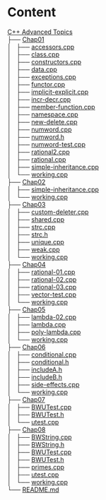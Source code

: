 # Content

[C++ Advanced Topics](https://github.com/BruceChanJianLe/CPP_Reference/tree/master/C%2B%2B%20Advanced%20Topics)  
├── [Chap01](https://github.com/BruceChanJianLe/CPP_Reference/tree/master/C%2B%2B%20Advanced%20Topics/Chap01)  
│   ├── [accessors.cpp](https://github.com/BruceChanJianLe/CPP_Reference/blob/master/C%2B%2B%20Advanced%20Topics/Chap01/accessors.cpp)  
│   ├── [class.cpp](https://github.com/BruceChanJianLe/CPP_Reference/blob/master/C%2B%2B%20Advanced%20Topics/Chap01/class.cpp)  
│   ├── [constructors.cpp](https://github.com/BruceChanJianLe/CPP_Reference/blob/master/C%2B%2B%20Advanced%20Topics/Chap01/constructors.cpp)  
│   ├── [data.cpp](https://github.com/BruceChanJianLe/CPP_Reference/blob/master/C%2B%2B%20Advanced%20Topics/Chap01/data.cpp)  
│   ├── [exceptions.cpp](https://github.com/BruceChanJianLe/CPP_Reference/blob/master/C%2B%2B%20Advanced%20Topics/Chap01/exceptions.cpp)  
│   ├── [functor.cpp](https://github.com/BruceChanJianLe/CPP_Reference/blob/master/C%2B%2B%20Advanced%20Topics/Chap01/functor.cpp)  
│   ├── [implicit-explicit.cpp](https://github.com/BruceChanJianLe/CPP_Reference/blob/master/C%2B%2B%20Advanced%20Topics/Chap01/implicit-explicit.cpp)  
│   ├── [incr-decr.cpp](https://github.com/BruceChanJianLe/CPP_Reference/blob/master/C%2B%2B%20Advanced%20Topics/Chap01/incr-decr.cpp)  
│   ├── [member-function.cpp](https://github.com/BruceChanJianLe/CPP_Reference/blob/master/C%2B%2B%20Advanced%20Topics/Chap01member-function/.cpp)  
│   ├── [namespace.cpp](https://github.com/BruceChanJianLe/CPP_Reference/blob/master/C%2B%2B%20Advanced%20Topics/Chap01/namespace.cpp)  
│   ├── [new-delete.cpp](https://github.com/BruceChanJianLe/CPP_Reference/blob/master/C%2B%2B%20Advanced%20Topics/Chap01/new-delete.cpp)  
│   ├── [numword.cpp](https://github.com/BruceChanJianLe/CPP_Reference/blob/master/C%2B%2B%20Advanced%20Topics/Chap01/numword.cpp)  
│   ├── [numword.h](https://github.com/BruceChanJianLe/CPP_Reference/blob/master/C%2B%2B%20Advanced%20Topics/Chap01/numword.h)  
│   ├── [numword-test.cpp](https://github.com/BruceChanJianLe/CPP_Reference/blob/master/C%2B%2B%20Advanced%20Topics/Chap01/numword-test.cpp)  
│   ├── [rational2.cpp](https://github.com/BruceChanJianLe/CPP_Reference/blob/master/C%2B%2B%20Advanced%20Topics/Chap01/rational2.cpp)  
│   ├── [rational.cpp](https://github.com/BruceChanJianLe/CPP_Reference/blob/master/C%2B%2B%20Advanced%20Topics/Chap01/rational.cpp)  
│   ├── [simple-inheritance.cpp](https://github.com/BruceChanJianLe/CPP_Reference/blob/master/C%2B%2B%20Advanced%20Topics/Chap01/simple-inheritance.cpp)  
│   └── [working.cpp](https://github.com/BruceChanJianLe/CPP_Reference/blob/master/C%2B%2B%20Advanced%20Topics/Chap01/working.cpp)  
├── [Chap02](https://github.com/BruceChanJianLe/CPP_Reference/tree/master/C%2B%2B%20Advanced%20Topics/Chap02)  
│   ├── [simple-inheritance.cpp](https://github.com/BruceChanJianLe/CPP_Reference/blob/master/C%2B%2B%20Advanced%20Topics/Chap02/simple-inheritance.cpp)  
│   └── [working.cpp](https://github.com/BruceChanJianLe/CPP_Reference/blob/master/C%2B%2B%20Advanced%20Topics/Chap02/working.cpp)  
├── [Chap03](https://github.com/BruceChanJianLe/CPP_Reference/tree/master/C%2B%2B%20Advanced%20Topics/Chap03)  
│   ├── [custom-deleter.cpp](https://github.com/BruceChanJianLe/CPP_Reference/blob/master/C%2B%2B%20Advanced%20Topics/Chap03/custom-deleter.cpp)  
│   ├── [shared.cpp](https://github.com/BruceChanJianLe/CPP_Reference/blob/master/C%2B%2B%20Advanced%20Topics/Chap03/shared.cpp)  
│   ├── [strc.cpp](https://github.com/BruceChanJianLe/CPP_Reference/blob/master/C%2B%2B%20Advanced%20Topics/Chap03/strc.cpp)  
│   ├── [strc.h](https://github.com/BruceChanJianLe/CPP_Reference/blob/master/C%2B%2B%20Advanced%20Topics/Chap03/strc.h)  
│   ├── [unique.cpp](https://github.com/BruceChanJianLe/CPP_Reference/blob/master/C%2B%2B%20Advanced%20Topics/Chap03/unique.cpp)  
│   ├── [weak.cpp](https://github.com/BruceChanJianLe/CPP_Reference/blob/master/C%2B%2B%20Advanced%20Topics/Chap03/weak.cpp)  
│   └── [working.cpp](https://github.com/BruceChanJianLe/CPP_Reference/blob/master/C%2B%2B%20Advanced%20Topics/Chap03/working.cpp)  
├── [Chap04](https://github.com/BruceChanJianLe/CPP_Reference/tree/master/C%2B%2B%20Advanced%20Topics/Chap04)  
│   ├── [rational-01.cpp](https://github.com/BruceChanJianLe/CPP_Reference/blob/master/C%2B%2B%20Advanced%20Topics/Chap04/rational-01.cpp)  
│   ├── [rational-02.cpp](https://github.com/BruceChanJianLe/CPP_Reference/blob/master/C%2B%2B%20Advanced%20Topics/Chap04/rational-02.cpp)  
│   ├── [rational-03.cpp](https://github.com/BruceChanJianLe/CPP_Reference/blob/master/C%2B%2B%20Advanced%20Topics/Chap04/rational-03.cpp)  
│   ├── [vector-test.cpp](https://github.com/BruceChanJianLe/CPP_Reference/blob/master/C%2B%2B%20Advanced%20Topics/Chap04/vector-test.cpp)  
│   └── [working.cpp](https://github.com/BruceChanJianLe/CPP_Reference/blob/master/C%2B%2B%20Advanced%20Topics/Chap04/working.cpp)  
├── [Chap05](https://github.com/BruceChanJianLe/CPP_Reference/tree/master/C%2B%2B%20Advanced%20Topics/Chap05)  
│   ├── [lambda-02.cpp](https://github.com/BruceChanJianLe/CPP_Reference/blob/master/C%2B%2B%20Advanced%20Topics/Chap05/lambda-02.cpp)  
│   ├── [lambda.cpp](https://github.com/BruceChanJianLe/CPP_Reference/blob/master/C%2B%2B%20Advanced%20Topics/Chap05/lambda.cpp)  
│   ├── [poly-lambda.cpp](https://github.com/BruceChanJianLe/CPP_Reference/blob/master/C%2B%2B%20Advanced%20Topics/Chap05/poly-lambda.cpp)  
│   └── [working.cpp](https://github.com/BruceChanJianLe/CPP_Reference/blob/master/C%2B%2B%20Advanced%20Topics/Chap05/working.cpp)  
├── [Chap06](https://github.com/BruceChanJianLe/CPP_Reference/tree/master/C%2B%2B%20Advanced%20Topics/Chap06)  
│   ├── [conditional.cpp](https://github.com/BruceChanJianLe/CPP_Reference/blob/master/C%2B%2B%20Advanced%20Topics/Chap06/conditional.cpp)  
│   ├── [conditional.h](https://github.com/BruceChanJianLe/CPP_Reference/blob/master/C%2B%2B%20Advanced%20Topics/Chap06/conditional.h)  
│   ├── [includeA.h](https://github.com/BruceChanJianLe/CPP_Reference/blob/master/C%2B%2B%20Advanced%20Topics/Chap06/includeA.h)  
│   ├── [includeB.h](https://github.com/BruceChanJianLe/CPP_Reference/blob/master/C%2B%2B%20Advanced%20Topics/Chap06/includeB.h)  
│   ├── [side-effects.cpp](https://github.com/BruceChanJianLe/CPP_Reference/blob/master/C%2B%2B%20Advanced%20Topics/Chap06/side-effects.cpp)  
│   └── [working.cpp](https://github.com/BruceChanJianLe/CPP_Reference/blob/master/C%2B%2B%20Advanced%20Topics/Chap06/working.cpp)  
├── [Chap07](https://github.com/BruceChanJianLe/CPP_Reference/tree/master/C%2B%2B%20Advanced%20Topics/Chap07)  
│   ├── [BWUTest.cpp](https://github.com/BruceChanJianLe/CPP_Reference/blob/master/C%2B%2B%20Advanced%20Topics/Chap07/BWUTest.cpp)  
│   ├── [BWUTest.h](https://github.com/BruceChanJianLe/CPP_Reference/blob/master/C%2B%2B%20Advanced%20Topics/Chap07/BWUTest.h)  
│   └── [utest.cpp](https://github.com/BruceChanJianLe/CPP_Reference/blob/master/C%2B%2B%20Advanced%20Topics/Chap07/utest.cpp)  
├── [Chap08](https://github.com/BruceChanJianLe/CPP_Reference/tree/master/C%2B%2B%20Advanced%20Topics/Chap08)  
│   ├── [BWString.cpp](https://github.com/BruceChanJianLe/CPP_Reference/blob/master/C%2B%2B%20Advanced%20Topics/Chap08/BWString.cpp)  
│   ├── [BWString.h](https://github.com/BruceChanJianLe/CPP_Reference/blob/master/C%2B%2B%20Advanced%20Topics/Chap08/BWString.h)  
│   ├── [BWUTest.cpp](https://github.com/BruceChanJianLe/CPP_Reference/blob/master/C%2B%2B%20Advanced%20Topics/Chap08/BWUTest.cpp)  
│   ├── [BWUTest.h](https://github.com/BruceChanJianLe/CPP_Reference/blob/master/C%2B%2B%20Advanced%20Topics/Chap08/BWUTest.h)  
│   ├── [primes.cpp](https://github.com/BruceChanJianLe/CPP_Reference/blob/master/C%2B%2B%20Advanced%20Topics/Chap08/primes.cpp)  
│   ├── [utest.cpp](https://github.com/BruceChanJianLe/CPP_Reference/blob/master/C%2B%2B%20Advanced%20Topics/Chap08/utest.cpp)  
│   └── [working.cpp](https://github.com/BruceChanJianLe/CPP_Reference/blob/master/C%2B%2B%20Advanced%20Topics/Chap08/working.cpp)  
└── [README.md](https://github.com/BruceChanJianLe/CPP_Reference/blob/master/C%2B%2B%20Advanced%20Topics/README.md)  
